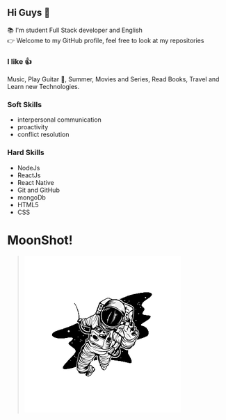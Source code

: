 ## Hi Guys 👋

:books: I'm student Full Stack developer and 
English  
:point_right: Welcome to my GitHub profile, 
feel free to look at my repositories


### I like :+1:
Music, Play Guitar :metal:, Summer, Movies and Series, Read Books, Travel and 
Learn new Technologies.

### Soft Skills
* interpersonal communication
* proactivity
* conflict resolution



### Hard Skills
* NodeJs
* ReactJs
* React Native
* Git and GitHub
* mongoDb
* HTML5
* CSS


# MoonShot!


>![Moonshot](https://github.com/Renatojr2/Renatojr2/blob/master/assets/Moonshot_Thinking.png?raw=true)
